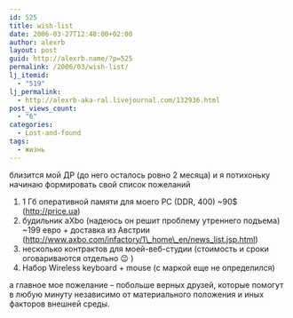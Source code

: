 ```yaml
---
id: 525
title: wish-list
date: 2006-03-27T12:48:00+02:00
author: alexrb
layout: post
guid: http://alexrb.name/?p=525
permalink: /2006/03/wish-list/
lj_itemid:
  - "519"
lj_permalink:
  - http://alexrb-aka-ral.livejournal.com/132936.html
post_views_count:
  - "6"
categories:
  - Lost-and-found
tags:
  - жизнь
---
```

близится мой ДР (до него осталось ровно 2 месяца) и я потихоньку начинаю формировать свой список пожеланий  
<j-cut text="удивляться человеческой жадоности">  
1. 1 Гб оперативной памяти для моего PC (DDR, 400) ~90$ (http://price.ua)  
2. будильник aXbo (надеюсь он решит проблему утреннего подъема) ~199 евро + доставка из Австрии (http://www.axbo.com/infactory/1\_home\_en/news_list.jsp.html)  
3. несколько контрактов для моей-веб-студии (стоимость и сроки оговариваются отдельно 😉 )  
4. Набор Wireless keyboard + mouse (с маркой еще не определился)

а главное мое пожелание &#8211; побольше верных друзей, которые помогут в любую минуту независимо от материального положения и иных факторов внешней среды.